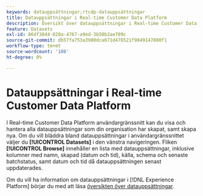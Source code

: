```yaml
---
keywords: datauppsättningar;rtcdp-datauppsättningar
title: Datauppsättningar i Real-time Customer Data Platform
description: Översikt över datauppsättningar i Real-time Customer Data Platform
feature: Datasets
exl-id: 86df38d4-820a-4767-a9ed-3b50b2ae709c
source-git-commit: db57fa753a3980dca671d476521f9849147880f1
workflow-type: tm+mt
source-wordcount: '108'
ht-degree: 0%

---
```


# Datauppsättningar i Real-time Customer Data Platform

I Real-time Customer Data Platform användargränssnitt kan du visa och hantera alla datauppsättningar som din organisation har skapat, samt skapa nya. Om du vill bläddra bland datauppsättningar i användargränssnittet väljer du **[!UICONTROL Datasets]** i den vänstra navigeringen. Fliken **[!UICONTROL Browse]** innehåller en lista med datauppsättningar, inklusive kolumner med namn, skapad (datum och tid), källa, schema och senaste batchstatus, samt datum och tid då datauppsättningen senast uppdaterades.

Om du vill ha information om datauppsättningar i [!DNL Experience Platform] börjar du med att läsa [översikten över datauppsättningar](../../catalog/datasets/overview.md).
